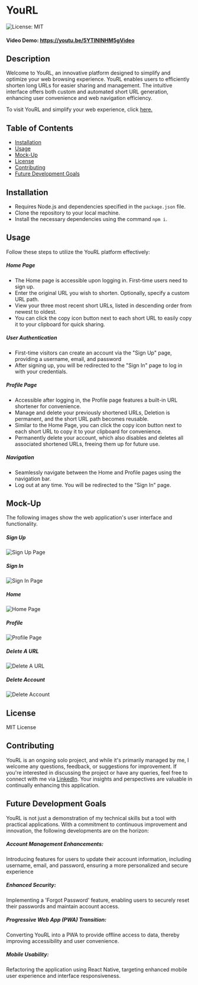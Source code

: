 # YouRL

![License: MIT](https://img.shields.io/badge/MIT_License-8EE4AF)

#### Video Demo: https://youtu.be/5YTININHM5gVideo

## Description

Welcome to YouRL, an innovative platform designed to simplify and optimize your web browsing experience. YouRL enables users to efficiently shorten long URLs for easier sharing and management. The intuitive interface offers both custom and automated short URL generation, enhancing user convenience and web navigation efficiency.

To visit YouRL and simplify your web experience, click [here.](https://www.you-rl.xyz/)

## Table of Contents

- [Installation](#installation)
- [Usage](#usage)
- [Mock-Up](#mock-up)
- [License](#license)
- [Contributing](#contributing)
- [Future Development Goals](#future-development-goals)

## Installation

- Requires Node.js and dependencies specified in the `package.json` file.
- Clone the repository to your local machine.
- Install the necessary dependencies using the command `npm i`.

## Usage

Follow these steps to utilize the YouRL platform effectively:

##### Home Page

- The Home page is accessible upon logging in. First-time users need to sign up.
- Enter the original URL you wish to shorten. Optionally, specify a custom URL path.
- View your three most recent short URLs, listed in descending order from newest to oldest.
- You can click the copy icon button next to each short URL to easily copy it to your clipboard for quick sharing.

##### User Authentication

- First-time visitors can create an account via the "Sign Up" page, providing a username, email, and password
- After signing up, you will be redirected to the "Sign In" page to log in with your credentials.

##### Profile Page

- Accessible after logging in, the Profile page features a built-in URL shortener for convenience.
- Manage and delete your previously shortened URLs, Deletion is permanent, and the short URL path becomes reusable.
- Similar to the Home Page, you can click the copy icon button next to each short URL to copy it to your clipboard for convenience.
- Permanently delete your account, which also disables and deletes all associated shortened URLs, freeing them up for future use.

##### Navigation

- Seamlessly navigate between the Home and Profile pages using the navigation bar.
- Log out at any time. You will be redirected to the "Sign In" page.

## Mock-Up

The following images show the web application's user interface and functionality.

##### Sign Up

![Sign Up Page](./client/src/assets/sign-up.png)

##### Sign In

![Sign In Page](./client/src/assets/sign-in.png)

##### Home

![Home Page](./client/src/assets/home.png)

##### Profile

![Profile Page](./client/src/assets/profile.png)

##### Delete A URL

![Delete A URL](./client/src/assets/delete-url.png)

##### Delete Account

![Delete Account](./client/src/assets/delete-account.png)

## License

MIT License

## Contributing

YouRL is an ongoing solo project, and while it's primarily managed by me, I welcome any questions, feedback, or suggestions for improvement. If you're interested in discussing the project or have any queries, feel free to connect with me via [LinkedIn](https://www.linkedin.com/in/peterrichards57/). Your insights and perspectives are valuable in continually enhancing this application.

## Future Development Goals

YouRL is not just a demonstration of my technical skills but a tool with practical applications. With a commitment to continuous improvement and innovation, the following developments are on the horizon:

##### Account Management Enhancements:

Introducing features for users to update their account information, including username, email, and password, ensuring a more personalized and secure experience

##### Enhanced Security:

Implementing a 'Forgot Password' feature, enabling users to securely reset their passwords and maintain account access.

##### Progressive Web App (PWA) Transition:

Converting YouRL into a PWA to provide offline access to data, thereby improving accessibility and user convenience.

##### Mobile Usability:

Refactoring the application using React Native, targeting enhanced mobile user experience and interface responsiveness.
